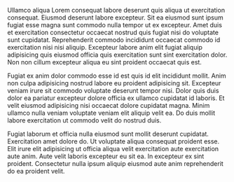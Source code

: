 Ullamco aliqua Lorem consequat labore deserunt quis aliqua ut exercitation consequat. Eiusmod deserunt labore excepteur. Sit ea eiusmod sunt ipsum fugiat esse magna sunt commodo nulla tempor ut ex excepteur. Amet duis et exercitation consectetur occaecat nostrud quis fugiat nisi do voluptate sunt cupidatat. Reprehenderit commodo incididunt occaecat commodo id exercitation nisi nisi aliquip. Excepteur labore anim elit fugiat aliquip adipisicing quis eiusmod officia quis exercitation sunt sint exercitation dolor. Non non cillum excepteur aliqua eu sint proident occaecat quis est.

Fugiat ex anim dolor commodo esse id est quis id elit incididunt mollit. Anim non culpa adipisicing nostrud labore eu proident adipisicing sit. Excepteur veniam irure sit commodo voluptate deserunt tempor nisi. Dolor quis duis dolor ea pariatur excepteur dolore officia ex ullamco cupidatat id laboris. Et velit eiusmod adipisicing nisi occaecat dolore cupidatat magna. Minim ullamco nulla veniam voluptate veniam elit aliquip velit ea. Do duis mollit labore exercitation ut commodo velit do nostrud duis.

Fugiat laborum et officia nulla eiusmod sunt mollit deserunt cupidatat. Exercitation amet dolore do. Ut voluptate aliqua consequat proident esse. Elit irure elit adipisicing ut officia aliqua velit exercitation aute exercitation aute anim. Aute velit laboris excepteur eu sit ea. In excepteur ex sint proident. Consectetur nulla ipsum aliquip eiusmod aute anim reprehenderit do ea proident velit.